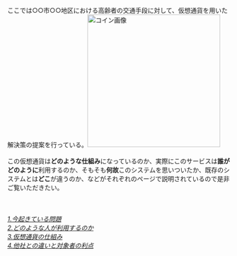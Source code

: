 ここでは○○市○○地区における高齢者の交通手段に対して、仮想通貨を用いた解決策の提案を行っている。<img width="300px" alt="コイン画像" src="http://4.bp.blogspot.com/-mbJekablyq0/Ue0_5tuWwvI/AAAAAAAAAPY/7hy8DpX__0s/s1600/other_coin01.png"><br><br>
この仮想通貨は**どのような仕組み**になっているのか、実際にこのサービスは**誰がどのように**利用するのか、そもそも**何故**このシステムを思いついたか、既存のシステムとは**どこ**が違うのか、などがそれぞれのページで説明されているので是非ご覧いただきたい。<br><br><br><br>
[*1.今起きている問題*](https://16-2505-002-9.github.io/pickup/four)<br>
[*2.どのような人が利用するのか*](https://16-2505-002-9.github.io/pickup/2)<br>
[*3.仮想通貨の仕組み*](https://16-2505-002-9.github.io/pickup/1)<br>
[*4.他社との違いと対象者の利点*](https://16-2505-002-9.github.io/pickup/five)
